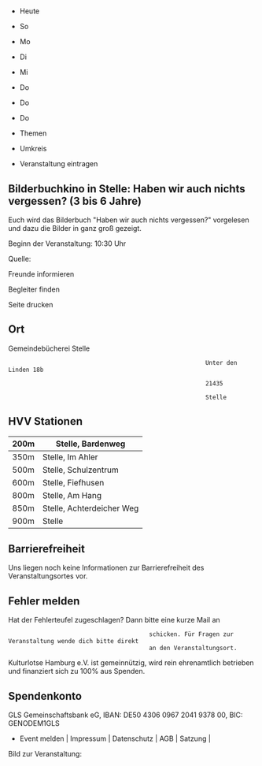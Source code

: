 # 

- Heute
- So
- Mo
- Di
- Mi
- Do
- Do
- Do

- Themen
- Umkreis

- Veranstaltung eintragen

## Bilderbuchkino in Stelle: Haben wir auch nichts vergessen? (3 bis 6 Jahre)

<!-- image -->

Euch wird das Bilderbuch "Haben wir auch nichts vergessen?" vorgelesen und dazu die Bilder in ganz groß gezeigt.

Beginn der Veranstaltung: 10:30 Uhr

Quelle:

Freunde informieren

Begleiter finden

Seite drucken

## Ort

Gemeindebücherei Stelle
				                                            
				
				
												

				                                            Unter den Linden 18b

				                                            21435 

				                                            Stelle

## HVV Stationen

| 200m   | Stelle, Bardenweg         |
|--------|---------------------------|
| 350m   | Stelle, Im Ahler          |
| 500m   | Stelle, Schulzentrum      |
| 600m   | Stelle, Fiefhusen         |
| 800m   | Stelle, Am Hang           |
| 850m   | Stelle, Achterdeicher Weg |
| 900m   | Stelle                    |

## Barrierefreiheit

Uns liegen noch keine Informationen zur Barrierefreiheit des Veranstaltungsortes vor.

## Fehler melden

Hat der Fehlerteufel zugeschlagen? Dann bitte eine kurze Mail an
											
											schicken. Für Fragen zur Veranstaltung wende dich bitte direkt
											an den Veranstaltungsort.

Kulturlotse Hamburg e.V. ist gemeinnützig, wird rein ehrenamtlich betrieben und finanziert sich zu 100% aus Spenden.

## Spendenkonto

GLS Gemeinschaftsbank eG, IBAN: DE50 4306 0967 2041 9378 00, BIC: GENODEM1GLS

- Event melden | Impressum | Datenschutz | AGB | Satzung |

Bild zur Veranstaltung:

<!-- image -->